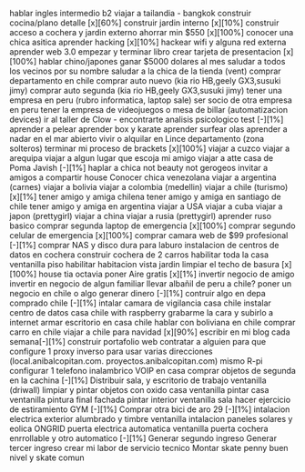 hablar ingles intermedio b2
viajar a tailandia - bangkok
construir cocina/plano detalle [x][60%]
construir jardin interno [x][10%]
construir acceso a cochera y jardin externo
ahorrar min $550 [x][100%]
conocer una chica asitica
aprender hacking [x][10%]
hackear wifi y alguna red externa
aprender web 3.0
empezar y terminar libro
crear tarjeta de presentacion [x][100%]
hablar chino/japones
ganar $5000 dolares al mes
saludar a todos los vecinos por su nombre
saludar a la chica de la tienda (vent)
comprar departamento en chile
comprar auto nuevo (kia rio HB,geely GX3,susuki jimy)
comprar auto segunda (kia rio HB,geely GX3,susuki jimy)
tener una empresa en peru (rubro informatica, laptop sale)
ser socio de otra empresa en peru
tener la empresa de videojuegos o mesa de billar (automatizacion devices)
ir al taller de Clow - encontrarte
analisis psicologico test [-][1%]
aprender a pelear
aprender box y karate
aprender surfear olas
aprender a nadar en el mar abierto
vivir o alquilar en Lince departamento (zona solteros)
terminar mi proceso de brackets [x][100%]
viajar a cuzco
viajar a arequipa
viajar a algun lugar que escoja mi amigo
viajar a atte casa de Poma Javish [-][1%]
haplar a chica not beauty not gerogeos
invitar a amigos a compartir house
Conocer chica venezolana
viajar a argentina (carnes)
viajar a bolivia
viajar a colombia (medellin)
viajar a chile (turismo) [x][1%]
tener amigo y amiga chilena
tener amigo y amiga en santiago de chile
tener amigo y amiga en argentina
viajar a USA
viajar a cuba
viajar a japon (prettygirl)
viajar a china
viajar a rusia (prettygirl)
aprender ruso basico
comprar segunda laptop de emergencia [x][100%]
comprar segundo celular de emergencia [x][100%]
comprar camara web de $99 profesional [-][1%]
comprar NAS y disco dura para laburo
instalacion de centros de datos en cochera
construir cochera de 2 carros
habilitar toda la casa ventanilla piso
habilitar habitacion vista jardin
limpiar el techo de basura [x][100%]
house tia octavia poner Aire gratis [x][1%]
invertir negocio de amigo
invertir en negocio de algun familiar
llevar albañil de peru a chile?
poner un negocio en chile o algo generar dinero [-][1%]
contruir algo en depa comprado chile [-][1%]
intalar camara de vigilancia casa chile
instalar centro de datos casa chile with raspberry
grabarme la cara y subirlo a internet
armar escritorio en casa chile
hablar con boliviana en chile
comprar carro en chile
viajar a chile para navidad [x][90%]
escribir en mi blog cada semana[-][1%]
construir portafolio web
contratar a alguien para que configure 1 proxy inverso para usar varias direcciones (local.anibalcopitan.com. proyectos.anibalcopitan.com) mismo R-pi
configurar 1 telefono inalambrico VOIP en casa
comprar objetos de segunda en la cachina [-][1%]
Distribuir sala, y escritorio de trabajo ventanilla (driwall)
limpiar y pintar objetos con oxido casa ventanilla
pintar casa ventanilla pintura final fachada
pintar interior ventanilla sala
hacer ejercicio de estiramiento GYM [-][1%]
Comprar otra bici de aro 29 [-][1%]
intalacion electrica exterior alumbrado y timbre ventanilla
intalacion paneles solares y eolica ONGRID 
puerta electrica automatica ventanilla
puerta cochera enrrollable y otro automatico [-][1%]
Generar segundo ingreso
Generar tercer ingreso
crear mi labor de servicio tecnico
Montar skate penny buen nivel y skate comun








